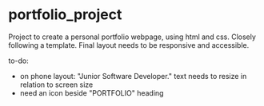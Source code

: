 # portfolio_project

Project to create a personal portfolio webpage, using html and css. Closely following a template.
Final layout needs to be responsive and accessible.

to-do:
- on phone layout: "Junior Software Developer." text needs to resize in relation to screen size
- need an icon beside "PORTFOLIO" heading

